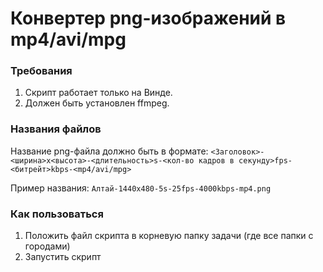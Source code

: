 # Конвертер png-изображений в mp4/avi/mpg
### Требования
1. Скрипт работает только на Винде.
2. Должен быть установлен ffmpeg.
### Названия файлов
Название png-файла должно быть в формате: `<Заголовок>-<ширина>x<высота>-<длительность>s-<кол-во кадров в секунду>fps-<битрейт>kbps-<mp4/avi/mpg>`

Пример названия: `Алтай-1440x480-5s-25fps-4000kbps-mp4.png`
### Как пользоваться
1. Положить файл скрипта в корневую папку задачи (где все папки с городами)
2. Запустить скрипт
